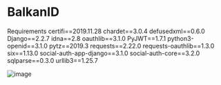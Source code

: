 # BalkanID

Requirements
certifi==2019.11.28
chardet==3.0.4
defusedxml==0.6.0
Django==2.2.7
idna==2.8
oauthlib==3.1.0
PyJWT==1.7.1
python3-openid==3.1.0
pytz==2019.3
requests==2.22.0
requests-oauthlib==1.3.0
six==1.13.0
social-auth-app-django==3.1.0
social-auth-core==3.2.0
sqlparse==0.3.0
urllib3==1.25.7

![image](https://user-images.githubusercontent.com/78219591/230787208-89e58c54-4bdf-477f-90b0-30dda9b66f6f.png)
